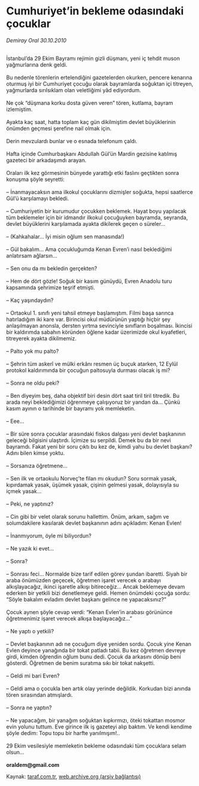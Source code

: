 # Cumhuriyet’in bekleme odasındaki çocuklar

*Demiray Oral 30.10.2010*

<div class="yazi"><br/>İstanbul’da 29 Ekim Bayramı rejimin gizli düşmanı, yeni iç tehdit muson yağmurlarına denk geldi. <br/><br/>Bu nedenle törenlerin ertelendiğini gazetelerden okurken, pencere kenarına oturmuş iyi bir Cumhuriyet çocuğu olarak bayramlarda soğuktan içi titreyen, yağmurlarda sırılsıklam olan veletliğimi yâd ediyordum. <br/><br/>Ne çok “düşmana korku dosta güven veren” tören, kutlama, bayram izlemiştim. <br/><br/>Ayakta kaç saat, hatta toplam kaç gün dikilmiştim devlet büyüklerinin önümden geçmesi şerefine nail olmak için. <br/><br/>Derin mevzulardı bunlar ve o esnada telefonum çaldı. <br/><br/>Hafta içinde Cumhurbaşkanı Abdullah Gül’ün Mardin gezisine katılmış gazeteci bir arkadaşımdı arayan. <br/><br/>Oraları ilk kez görmesinin bünyede yarattığı etki faslını geçtikten sonra konuşma şöyle seyretti: <br/><br/>– İnanmayacaksın ama ilkokul çocuklarını dizmişler soğukta, hepsi saatlerce Gül’ü karşılamayı bekledi. <br/><br/>– Cumhuriyetin bir kurumudur çocukken beklemek. Hayat boyu yapılacak tüm beklemeler için bir idmandır ilkokul çocuğuyken bayramda, seyranda, devlet büyüklerini karşılamada ayakta dikilerek geçen o süreler... <br/><br/>– (Kahkahalar... İyi misin oğlum sen manasında!) <br/><br/>– Gül bakalım... Ama çocukluğumda Kenan Evren’i nasıl beklediğimi anlatırsam ağlarsın... <br/><br/>– Sen onu da mı bekledin gerçekten? <br/><br/>– Hem de dört gözle! Soğuk bir kasım günüydü, Evren Anadolu turu kapsamında şehrimize teşrif etmişti. <br/><br/>– Kaç yaşındaydın? <br/><br/>– Ortaokul 1. sınıfı yeni tahsil etmeye başlamıştım. Filmi başa sarınca hatırladığım iki kare var. Birincisi okul müdürünün yaptığı hiçbir şey anlaşılmayan anonsla, dersten yırtma sevinciyle sınıfların boşalması. İkincisi bir kaldırımda sabahın köründen öğlene kadar üzerimizde okul kıyafetleri, titreyerek ayakta dikilmemiz. <br/><br/>– Palto yok mu palto? <br/><br/>– Şehrin tüm askerî ve mülki erkânı resmen üç buçuk atarken, 12 Eylül protokol kaldırımında bir çocuğun paltosuyla durması olacak iş mi? <br/><br/>– Sonra ne oldu peki? <br/><br/>– Ben diyeyim beş, daha objektif biri desin dört saat tiril tiril titredik. Bu arada neyi beklediğimizi öğrenmeye çalışıyoruz bir yandan da... Çünkü kasım ayının o tarihinde bir bayramı yok memleketin. <br/><br/>– Eee... <br/><br/>– Bir süre sonra çocuklar arasındaki fiskos dalgası yeni devlet başkanının geleceği bilgisini ulaştırdı. İçimize su serpildi. Demek bu da bir nevi bayramdı. Fakat yeni bir soru çıktı bu kez de, kimdi yahu bu devlet başkanı? Adını bilen kimse yoktu. <br/><br/>– Sorsanıza öğretmene... <br/><br/>– Sen ilk ve ortaokulu Norveç’te filan mı okudun? Soru sormak yasak, kıpırdamak yasak, üşümek yasak, çişinin gelmesi yasak, dolayısıyla su içmek yasak... <br/><br/>– Peki, ne yaptınız? <br/><br/>– Cin gibi bir velet olarak sorunu hallettim. Önüm, arkam, sağım ve solumdakilere kasılarak devlet başkanının adını açıkladım: Kenan Evlen! <br/><br/>– İnanmıyorum, öyle mi biliyordun? <br/><br/>– Ne yazık ki evet... <br/><br/>– Sonra? <br/><br/>– Sonrası feci... Normalde bize tarif edilen görev şundan ibaretti. Siyah bir araba önümüzden geçecek, öğretmen işaret verecek o arabayı alkışlayacağız, ikinci işaretle alkışı bitireceğiz... Ancak beklemeye devam ederken bir yetkili bizi denetlemeye geldi. Hemen önümdeki çocuğa sordu: “Söyle bakalım evladım devlet başkanı gelince ne yapacaksınız?” <br/><br/>Çocuk aynen şöyle cevap verdi: “Kenan Evlen’in arabası görününce öğretmenimiz işaret verecek alkışa başlayacağız...”<br/><br/>– Ne yaptı o yetkili? <br/><br/>– Devlet başkanının adı ne çocuğum diye yeniden sordu. Çocuk yine Kenan Evlen deyince yanağında bir tokat patladı tabii. Bu kez öğretmen devreye girdi, kimden öğrendin oğlum bunu dedi. Çocuk da arkasını dönüp beni gösterdi. Öğretmen de benim suratıma sıkı bir tokat nakşetti. <br/><br/>– Geldi mi bari Evren? <br/><br/>– Geldi ama o çocukla ben artık olay yerinde değildik. Korkudan bizi anında tören sırasından atmışlardı. <br/><br/>– Sonra ne yaptın? <br/><br/>– Ne yapacağım, bir yanağım soğuktan kıpkırmızı, öteki tokattan mosmor evin yolunu tuttum. Eve girince ilk iş gazeteyi alıp baktım. Ve kendi kendime şöyle dedim: Topu topu bir harfte yanılmışım!.. <br/><br/>29 Ekim vesilesiyle memleketin bekleme odasındaki tüm çocuklara selam olsun...<b><br/><br/>oraldem@gmail.com</b></div>

Kaynak: [taraf.com.tr](http://www.taraf.com.tr:80/demiray-oral/makale-cumhuriyet-in-bekleme-odasindaki-cocuklar-2.htm), [web.archive.org (arşiv bağlantısı)](http://web.archive.org/web/20101102151707/http://www.taraf.com.tr:80/demiray-oral/makale-cumhuriyet-in-bekleme-odasindaki-cocuklar-2.htm)
